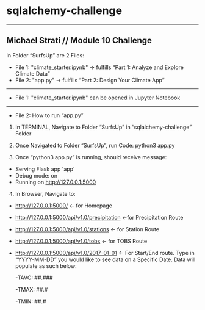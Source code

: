 # sqlalchemy-challenge

--------------------------------------------------------------------
Michael Strati // Module 10 Challenge
--------------------------------------------------------------------
In Folder “SurfsUp” are 2 Files:
- File 1: "climate_starter.ipynb" → fulfills “Part 1: Analyze and Explore Climate Data”
- File 2: "app.py" → fulfills “Part 2: Design Your Climate App”
--------------------------------------------------------------------
- File 1: "climate_starter.ipynb" can be opened in Jupyter Notebook
--------------------------------------------------------------------
- File 2: How to run “app.py”

1. In TERMINAL, Navigate to Folder “SurfsUp” in “sqlalchemy-challenge” Folder  

2. Once Navigated to Folder “SurfsUp”, run Code:  python3 app.py

3. Once “python3 app.py” is running, should receive message:
 * Serving Flask app 'app'
 * Debug mode: on
 * Running on http://127.0.0.1:5000

4. In Browser, Navigate to:
- http://127.0.0.1:5000/  ← for Homepage
- http://127.0.0.1:5000/api/v1.0/precipitation ←for Precipitation Route
- http://127.0.0.1:5000/api/v1.0/stations ← for Station Route
- http://127.0.0.1:5000/api/v1.0/tobs ← for TOBS Route
- http://127.0.0.1:5000/api/v1.0/2017-01-01 ← For Start/End route. Type in “YYYY-MM-DD” you would like to see data on a Specific Date. Data will populate as such below:
  
  -TAVG:  ##.###

  -TMAX:  ##.#

  -TMIN:  ##.#
